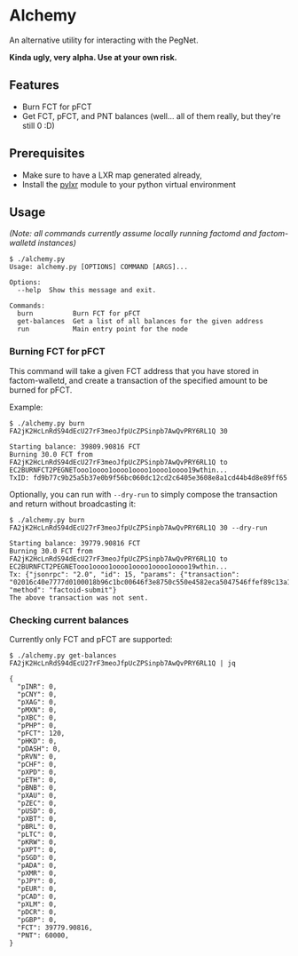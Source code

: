 # Alchemy

An alternative utility for interacting with the PegNet.

**Kinda ugly, very alpha. Use at your own risk.**

## Features
- Burn FCT for pFCT
- Get FCT, pFCT, and PNT balances (well... all of them really, but they're still 0 :D)

## Prerequisites
- Make sure to have a LXR map generated already, 
- Install the [pylxr](https://github.com/pegnet/pylxr) module to your python virtual environment 

## Usage
*(Note: all commands currently assume locally running factomd and factom-walletd instances)*
```
$ ./alchemy.py
Usage: alchemy.py [OPTIONS] COMMAND [ARGS]...

Options:
  --help  Show this message and exit.

Commands:
  burn          Burn FCT for pFCT
  get-balances  Get a list of all balances for the given address
  run           Main entry point for the node
```

### Burning FCT for pFCT
This command will take a given FCT address that you have stored in factom-walletd, and create a transaction of the specified amount to be burned for pFCT.

Example:
```
$ ./alchemy.py burn FA2jK2HcLnRdS94dEcU27rF3meoJfpUcZPSinpb7AwQvPRY6RL1Q 30

Starting balance: 39809.90816 FCT
Burning 30.0 FCT from FA2jK2HcLnRdS94dEcU27rF3meoJfpUcZPSinpb7AwQvPRY6RL1Q to EC2BURNFCT2PEGNETooo1oooo1oooo1oooo1oooo1oooo19wthin...
TxID: fd9b77c9b25a5b37e0b9f56bc060dc12cd2c6405e3608e8a1cd44b4d8e89ff65
```

Optionally, you can run with `--dry-run` to simply compose the transaction and return without broadcasting it:
```
$ ./alchemy.py burn FA2jK2HcLnRdS94dEcU27rF3meoJfpUcZPSinpb7AwQvPRY6RL1Q 30 --dry-run

Starting balance: 39779.90816 FCT
Burning 30.0 FCT from FA2jK2HcLnRdS94dEcU27rF3meoJfpUcZPSinpb7AwQvPRY6RL1Q to EC2BURNFCT2PEGNETooo1oooo1oooo1oooo1oooo1oooo19wthin...
Tx: {"jsonrpc": "2.0", "id": 15, "params": {"transaction": "02016c40e7777d0100018b96c1bc00646f3e8750c550e4582eca5047546ffef89c13a175985e320232bacac81cc4280037399721298d77984585040ea61055377039a4c3f3e2cd48c46ff643d50fd64f01718b5edd2914acc2e4677f336c1a32736e5e9bde13663e6413894f57ec272e285c500f77e0975099512cc53a27591fa9bc09a7a972d07d645a15034d55361e6ff805da5113bbf604de7cf19f601702c8ca2efad22d18059be72b940679560f0d"}, "method": "factoid-submit"}
The above transaction was not sent.
```

### Checking current balances
Currently only FCT and pFCT are supported:
```
$ ./alchemy.py get-balances FA2jK2HcLnRdS94dEcU27rF3meoJfpUcZPSinpb7AwQvPRY6RL1Q | jq

{
  "pINR": 0,
  "pCNY": 0,
  "pXAG": 0,
  "pMXN": 0,
  "pXBC": 0,
  "pPHP": 0,
  "pFCT": 120,
  "pHKD": 0,
  "pDASH": 0,
  "pRVN": 0,
  "pCHF": 0,
  "pXPD": 0,
  "pETH": 0,
  "pBNB": 0,
  "pXAU": 0,
  "pZEC": 0,
  "pUSD": 0,
  "pXBT": 0,
  "pBRL": 0,
  "pLTC": 0,
  "pKRW": 0,
  "pXPT": 0,
  "pSGD": 0,
  "pADA": 0,
  "pXMR": 0,
  "pJPY": 0,
  "pEUR": 0,
  "pCAD": 0,
  "pXLM": 0,
  "pDCR": 0,
  "pGBP": 0,
  "FCT": 39779.90816,
  "PNT": 60000,
}
```
